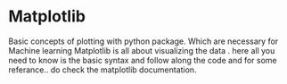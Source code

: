 # Matplotlib
Basic concepts of plotting with python package. Which are necessary for Machine learning
Matplotlib is all about visualizing the data .
here all you need to know is the basic syntax and follow along the code and 
for some referance..
do check the matplotlib documentation.
